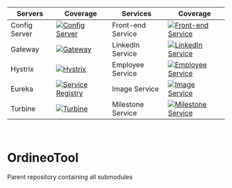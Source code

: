 | Servers          | Coverage                                                                                                                                                                        | Services           | Coverage                                                                                                                                                                                     |
|------------------|---------------------------------------------------------------------------------------------------------------------------------------------------------------------------------|--------------------|----------------------------------------------------------------------------------------------------------------------------------------------------------------------------------------------|
| Config Server    | [![Config Server](https://coveralls.io/repos/github/Ordineo/config/badge.svg?branch=master)](https://coveralls.io/github/Ordineo/config?branch=master)                          | Front-end Service  | [![Front-end Service](https://coveralls.io/repos/github/Ordineo/front-end/badge.svg?branch=master)](https://coveralls.io/github/Ordineo/front-end?branch=master)                             |
| Gateway          | [![Gateway](https://coveralls.io/repos/github/Ordineo/gateway/badge.svg?branch=master)](https://coveralls.io/github/Ordineo/gateway?branch=master)                              | LinkedIn Service   | [![LinkedIn Service](https://coveralls.io/repos/github/Ordineo/social-composite-service/badge.svg?branch=master)](https://coveralls.io/github/Ordineo/social-composite-service?branch=master)|
| Hystrix          | [![Hystrix](https://coveralls.io/repos/github/Ordineo/hystrix/badge.svg?branch=master)](https://coveralls.io/github/Ordineo/hystrix?branch=master)                              | Employee Service   | [![Employee Service](https://coveralls.io/repos/github/Ordineo/employee-core-service/badge.svg?branch=master)](https://coveralls.io/github/Ordineo/employee-core-service?branch=master)      |
| Eureka           | [![Service Registry](https://coveralls.io/repos/github/Ordineo/eureka/badge.svg?branch=master)](https://coveralls.io/github/Ordineo/eureka?branch=master)                       | Image Service      | [![Image Service](https://coveralls.io/repos/github/Ordineo/image-core-service/badge.svg?branch=master)](https://coveralls.io/github/Ordineo/image-core-service?branch=master)               |
| Turbine          | [![Turbine](https://coveralls.io/repos/github/Ordineo/turbine/badge.svg?branch=master)](https://coveralls.io/github/Ordineo/turbine?branch=master)                              | Milestone Service  | [![Milestone Service](https://coveralls.io/repos/github/Ordineo/milestone-core-service/badge.svg?branch=master)](https://coveralls.io/github/Ordineo/milestone-core-service?branch=master)      |
<br />

# OrdineoTool
Parent repository containing all submodules
